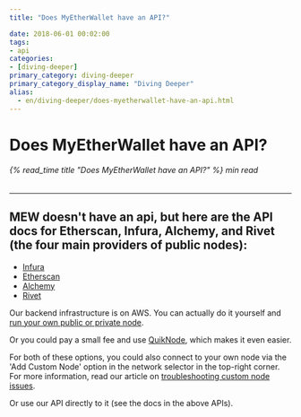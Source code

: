 ```yaml
---
title: "Does MyEtherWallet have an API?"

date: 2018-06-01 00:02:00
tags:
- api
categories:
- [diving-deeper]
primary_category: diving-deeper
primary_category_display_name: "Diving Deeper"
alias:
  - en/diving-deeper/does-myetherwallet-have-an-api.html
---
```


# **Does MyEtherWallet have an API?**

###### {% read_time title "Does MyEtherWallet have an API?" %} min read

* * *

## **MEW doesn't have an api, but here are the API docs for Etherscan, Infura, Alchemy, and Rivet (the four main providers of public nodes):**

-   [Infura][infurahowto]
-   [Etherscan][etherscanapi]
-   [Alchemy][alchapi]
-   [Rivet][rivetapi]

Our backend infrastructure is on AWS. You can actually do it yourself and [run your own public or private node][instructions]. 

Or you could pay a small fee and use [QuikNode][quiknode], which makes it even easier.

For both of these options, you could also connect to your own node via the 'Add Custom Node' option in the network selector in the top-right corner. For more information, read our article on [troubleshooting custom node issues][ownNode].

Or use our API directly to it (see the docs in the above APIs).

[mewapi]: http://www.myetherapi.com/

[infurahowto]: https://infura.io/#how-to

[etherscanapi]: https://etherscan.io/apis

[instructions]: https://github.com/MyEtherWallet/docker-geth-lb

[quiknode]: https://quiknode.io/

[ownNode]: /@@@@@@/networks-and-nodes/unable-to-connect-to-custom-node/

[rivetapi]: https://rivet.cloud/

[alchapi]: https://docs.alchemyapi.io/
